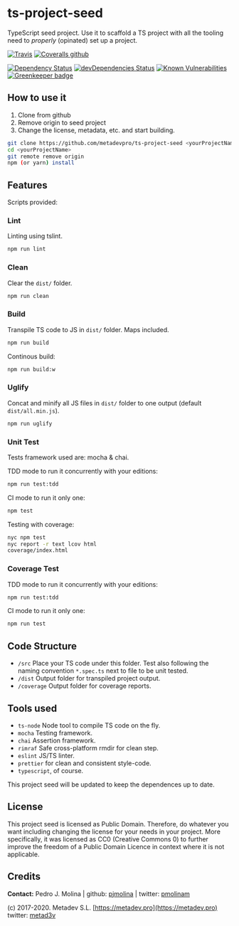 # ts-project-seed

TypeScript seed project. Use it to scaffold a TS project with all the tooling need to *properly* (opinated) set up a project.

[![Travis](https://img.shields.io/travis/metadevpro/ts-project-seed.svg)](https://travis-ci.org/metadevpro/ts-project-seed)
[![Coveralls github](https://img.shields.io/coveralls/github/metadevpro/ts-project-seed.svg)](https://coveralls.io/github/metadevpro/ts-project-seed)

[![Dependency Status](https://david-dm.org/metadevpro/ts-project-seed.svg)](https://david-dm.org/metadevpro/ts-project-seed)
[![devDependencies Status](https://david-dm.org/metadevpro/ts-project-seed/dev-status.svg)](https://david-dm.org/metadevpro/ts-project-seed?type=dev)
[![Known Vulnerabilities](https://snyk.io/test/github/metadevpro/ts-project-seed/badge.svg)](https://snyk.io/test/github/metadevpro/ts-project-seed)
[![Greenkeeper badge](https://badges.greenkeeper.io/metadevpro/ts-project-seed.svg)](https://greenkeeper.io/)

## How to use it

1. Clone from github
2. Remove origin to seed project
3. Change the license, metadata, etc. and start building.

```bash
git clone https://github.com/metadevpro/ts-project-seed <yourProjectName>
cd <yourProjectName>
git remote remove origin
npm (or yarn) install
```

## Features

Scripts provided:

### Lint

Linting using tslint.

```bash
npm run lint
```

### Clean

Clear the `dist/` folder.

```bash
npm run clean
```

### Build

Transpile TS code to JS in `dist/` folder. Maps included.

```bash
npm run build
```

Continous build:

```bash
npm run build:w
```

### Uglify

Concat and minify all JS files in `dist/` folder to one output (default `dist/all.min.js`).

```bash
npm run uglify
```

### Unit Test

Tests framework used are: mocha & chai.

TDD mode to run it concurrently with your editions:

```bash
npm run test:tdd
```

CI mode to run it only one:

```bash
npm test
```

Testing with coverage:

```bash
nyc npm test
nyc report -r text lcov html
coverage/index.html
```

### Coverage Test

TDD mode to run it concurrently with your editions:

```bash
npm run test:tdd
```

CI mode to run it only one:

```bash
npm run test
```

## Code Structure

- `/src` Place your TS code under this folder. Test also following the naming convention `*.spec.ts` next to file to be unit tested.
- `/dist` Output folder for transpiled project output.
- `/coverage` Output folder for coverage reports.

## Tools used

- `ts-node` Node tool to compile TS code on the fly.
- `mocha` Testing framework.
- `chai` Assertion framework.
- `rimraf` Safe cross-platform rmdir for clean step.
- `eslint` JS/TS linter.
- `prettier` for clean and consistent style-code.
- `typescript`, of course.

This project seed will be updated to keep the dependences up to date.

## License

This project seed is licensed as Public Domain. Therefore, do whatever you want including changing the license for your needs in your project.
More specifically, it was licensed as CC0 (Creative Commons 0) to further improve the freedom of a Public Domain Licence in context where it is not applicable.

## Credits

**Contact:** Pedro J. Molina | github: [pjmolina](https://github.com/pjmolina) | twitter: [pmolinam](https://twitter.com/pmolinam)

(c) 2017-2020. Metadev S.L. [https://metadev.pro](https://metadev.pro) twitter: [metad3v](https://twitter.com/metad3v)

